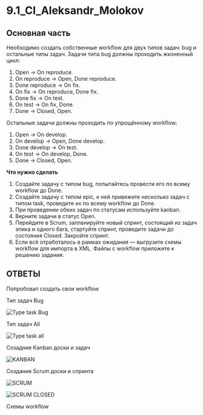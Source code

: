 # 9.1_CI_Aleksandr_Molokov

## Основная часть

Необходимо создать собственные workflow для двух типов задач: bug и остальные типы задач. Задачи типа bug должны проходить жизненный цикл:

1. Open -> On reproduce.
2. On reproduce -> Open, Done reproduce.
3. Done reproduce -> On fix.
4. On fix -> On reproduce, Done fix.
5. Done fix -> On test.
6. On test -> On fix, Done.
7. Done -> Closed, Open.

Остальные задачи должны проходить по упрощённому workflow:

1. Open -> On develop.
2. On develop -> Open, Done develop.
3. Done develop -> On test.
4. On test -> On develop, Done.
5. Done -> Closed, Open.

**Что нужно сделать**

1. Создайте задачу с типом bug, попытайтесь провести его по всему workflow до Done. 
1. Создайте задачу с типом epic, к ней привяжите несколько задач с типом task, проведите их по всему workflow до Done. 
1. При проведении обеих задач по статусам используйте kanban. 
1. Верните задачи в статус Open.
1. Перейдите в Scrum, запланируйте новый спринт, состоящий из задач эпика и одного бага, стартуйте спринт, проведите задачи до состояния Closed. Закройте спринт.
2. Если всё отработалось в рамках ожидания — выгрузите схемы workflow для импорта в XML. Файлы с workflow приложите к решению задания.


## ОТВЕТЫ
Попробовал создать свои workflow

Тип задач Bug

![Type task Bug](https://user-images.githubusercontent.com/109212419/222253553-fb42159c-b891-4166-a75a-7ff656b44f9c.jpg)

Тип задач All

![Type task all](https://user-images.githubusercontent.com/109212419/222253630-2bb4bbb2-78e2-4f0c-b711-120fec5359a7.jpg)

Созадние Kanban доски и задач

![KANBAN](https://user-images.githubusercontent.com/109212419/222253746-7f999516-c681-45a1-b1a1-e49fbc74bb75.jpg)

Создание Scrum доски и спринта

![SCRUM](https://user-images.githubusercontent.com/109212419/222253856-5f59eb70-0081-40eb-978f-1ece08bb8cec.jpg)

![SCRUM CLOSED](https://user-images.githubusercontent.com/109212419/222253932-104d15e6-01eb-4332-a434-ddcc2d144ef1.jpg)

Схемы workflow










